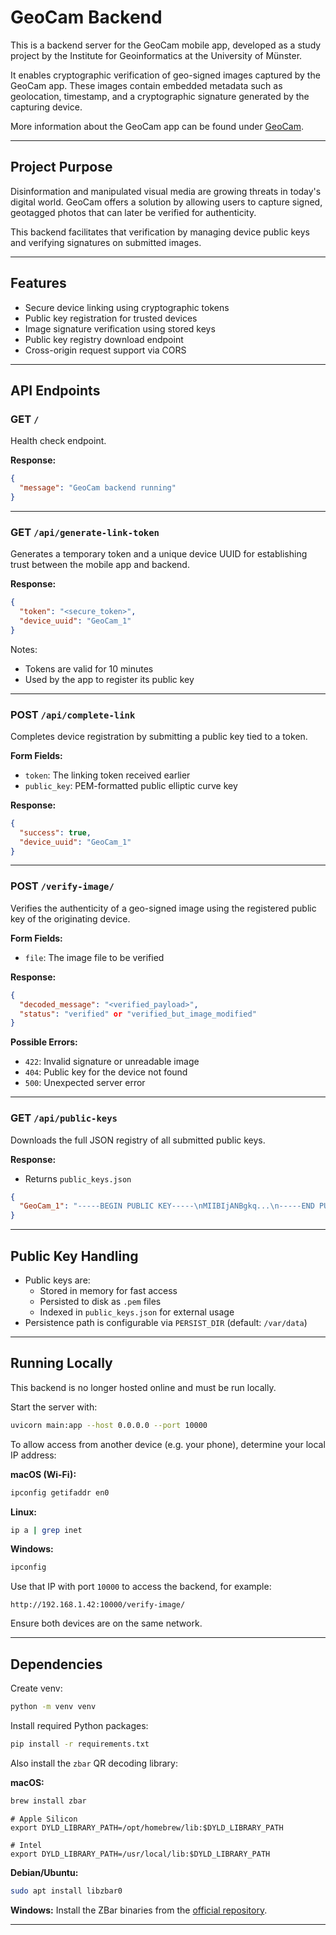 # GeoCam Backend

This is a backend server for the GeoCam mobile app, developed as a study project by the Institute for Geoinformatics at the University of Münster.

It enables cryptographic verification of geo-signed images captured by the GeoCam app. These images contain embedded metadata such as geolocation, timestamp, and a cryptographic signature generated by the capturing device.

More information about the GeoCam app can be found under [GeoCam](https://sp3dag.github.io/geocam-webclient/).

---

## Project Purpose

Disinformation and manipulated visual media are growing threats in today's digital world. GeoCam offers a solution by allowing users to capture signed, geotagged photos that can later be verified for authenticity.

This backend facilitates that verification by managing device public keys and verifying signatures on submitted images.

---

## Features

- Secure device linking using cryptographic tokens
- Public key registration for trusted devices
- Image signature verification using stored keys
- Public key registry download endpoint
- Cross-origin request support via CORS

---

## API Endpoints

### GET `/`

Health check endpoint.

**Response:**
```json
{
  "message": "GeoCam backend running"
}
```

---

### GET `/api/generate-link-token`

Generates a temporary token and a unique device UUID for establishing trust between the mobile app and backend.

**Response:**
```json
{
  "token": "<secure_token>",
  "device_uuid": "GeoCam_1"
}
```

Notes:
- Tokens are valid for 10 minutes
- Used by the app to register its public key

---

### POST `/api/complete-link`

Completes device registration by submitting a public key tied to a token.

**Form Fields:**
- `token`: The linking token received earlier
- `public_key`: PEM-formatted public elliptic curve key

**Response:**
```json
{
  "success": true,
  "device_uuid": "GeoCam_1"
}
```

---

### POST `/verify-image/`

Verifies the authenticity of a geo-signed image using the registered public key of the originating device.

**Form Fields:**
- `file`: The image file to be verified

**Response:**
```json
{
  "decoded_message": "<verified_payload>",
  "status": "verified" or "verified_but_image_modified"
}
```

**Possible Errors:**
- `422`: Invalid signature or unreadable image
- `404`: Public key for the device not found
- `500`: Unexpected server error

---

### GET `/api/public-keys`

Downloads the full JSON registry of all submitted public keys.

**Response:**
- Returns `public_keys.json`

```json
{
  "GeoCam_1": "-----BEGIN PUBLIC KEY-----\nMIIBIjANBgkq...\n-----END PUBLIC KEY-----"
}
```

---

## Public Key Handling

- Public keys are:
  - Stored in memory for fast access
  - Persisted to disk as `.pem` files
  - Indexed in `public_keys.json` for external usage
- Persistence path is configurable via `PERSIST_DIR` (default: `/var/data`)

---

## Running Locally

This backend is no longer hosted online and must be run locally.

Start the server with:

```bash
uvicorn main:app --host 0.0.0.0 --port 10000
```

To allow access from another device (e.g. your phone), determine your local IP address:

**macOS (Wi-Fi):**
```bash
ipconfig getifaddr en0
```

**Linux:**
```bash
ip a | grep inet
```

**Windows:**
```bash
ipconfig
```

Use that IP with port `10000` to access the backend, for example:

```
http://192.168.1.42:10000/verify-image/
```

Ensure both devices are on the same network.

---

## Dependencies

Create venv:

```bash
python -m venv venv
```

Install required Python packages:

```bash
pip install -r requirements.txt
```

Also install the `zbar` QR decoding library:

**macOS:**
```bash
brew install zbar
```

```
# Apple Silicon
export DYLD_LIBRARY_PATH=/opt/homebrew/lib:$DYLD_LIBRARY_PATH

# Intel
export DYLD_LIBRARY_PATH=/usr/local/lib:$DYLD_LIBRARY_PATH
```

**Debian/Ubuntu:**
```bash
sudo apt install libzbar0
```

**Windows:**
Install the ZBar binaries from the [official repository](https://github.com/mchehab/zbar).

---
